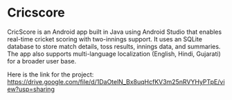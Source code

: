 # Cricscore
CricScore is an Android app built in Java using Android Studio that enables real-time cricket scoring with two-innings support. It uses an SQLite database to store match details, toss results, innings data, and summaries. The app also supports multi-language localization (English, Hindi, Gujarati) for a broader user base.

Here is the link for the project:
https://drive.google.com/file/d/1DaOtelN_Bx8uqHcfKV3m25nRVYHyPTpE/view?usp=sharing
